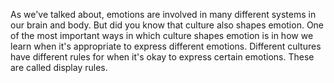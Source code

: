 As we've talked about, emotions are involved in many different systems in our
brain and body. But did you know that culture also shapes emotion. One of the
most important ways in which culture shapes emotion is in how we learn when
it's appropriate to express different emotions. Different cultures have
different rules for when it's okay to express certain emotions. These are
called display rules.
